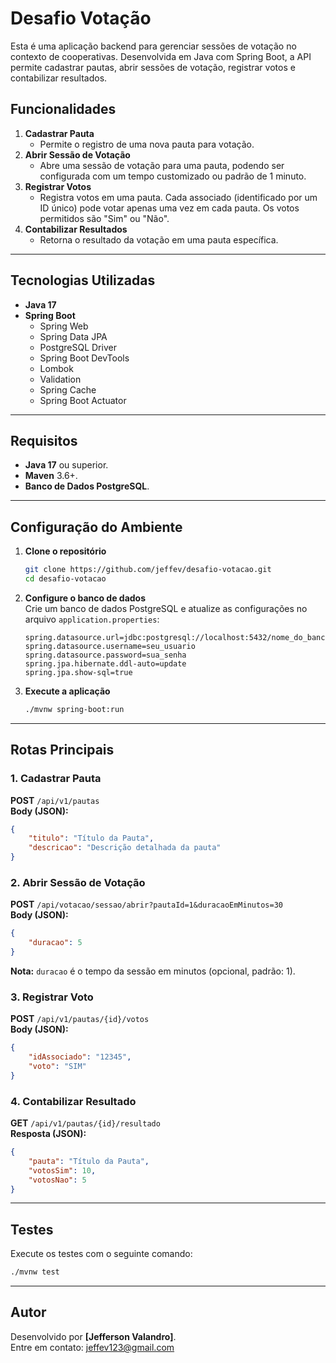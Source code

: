 # Desafio Votação

Esta é uma aplicação backend para gerenciar sessões de votação no contexto de cooperativas. Desenvolvida em Java com Spring Boot, a API permite cadastrar pautas, abrir sessões de votação, registrar votos e contabilizar resultados.

## **Funcionalidades**
1. **Cadastrar Pauta**  
   - Permite o registro de uma nova pauta para votação.
2. **Abrir Sessão de Votação**  
   - Abre uma sessão de votação para uma pauta, podendo ser configurada com um tempo customizado ou padrão de 1 minuto.
3. **Registrar Votos**  
   - Registra votos em uma pauta. Cada associado (identificado por um ID único) pode votar apenas uma vez em cada pauta. Os votos permitidos são "Sim" ou "Não".
4. **Contabilizar Resultados**  
   - Retorna o resultado da votação em uma pauta específica.

---

## **Tecnologias Utilizadas**
- **Java 17**
- **Spring Boot**
  - Spring Web
  - Spring Data JPA
  - PostgreSQL Driver
  - Spring Boot DevTools
  - Lombok
  - Validation
  - Spring Cache
  - Spring Boot Actuator

---

## **Requisitos**
- **Java 17** ou superior.
- **Maven** 3.6+.
- **Banco de Dados PostgreSQL**.

---

## **Configuração do Ambiente**

1. **Clone o repositório**  
   ```bash
   git clone https://github.com/jeffev/desafio-votacao.git
   cd desafio-votacao
   ```

2. **Configure o banco de dados**  
   Crie um banco de dados PostgreSQL e atualize as configurações no arquivo `application.properties`:
   ```properties
   spring.datasource.url=jdbc:postgresql://localhost:5432/nome_do_banco
   spring.datasource.username=seu_usuario
   spring.datasource.password=sua_senha
   spring.jpa.hibernate.ddl-auto=update
   spring.jpa.show-sql=true
   ```

3. **Execute a aplicação**
   ```bash
   ./mvnw spring-boot:run
   ```

---

## **Rotas Principais**
### **1. Cadastrar Pauta**
**POST** `/api/v1/pautas`  
**Body (JSON):**
```json
{
    "titulo": "Título da Pauta",
    "descricao": "Descrição detalhada da pauta"
}
```

### **2. Abrir Sessão de Votação**
**POST** `/api/votacao/sessao/abrir?pautaId=1&duracaoEmMinutos=30`  
**Body (JSON):**
```json
{
    "duracao": 5
}
```
**Nota:** `duracao` é o tempo da sessão em minutos (opcional, padrão: 1).

### **3. Registrar Voto**
**POST** `/api/v1/pautas/{id}/votos`  
**Body (JSON):**
```json
{
    "idAssociado": "12345",
    "voto": "SIM"
}
```

### **4. Contabilizar Resultado**
**GET** `/api/v1/pautas/{id}/resultado`  
**Resposta (JSON):**
```json
{
    "pauta": "Título da Pauta",
    "votosSim": 10,
    "votosNao": 5
}
```

---

## **Testes**
Execute os testes com o seguinte comando:
```bash
./mvnw test
```

---

## **Autor**
Desenvolvido por **[Jefferson Valandro]**.  
Entre em contato: [jeffev123@gmail.com](mailto:jeffev123@gmail.com)
```